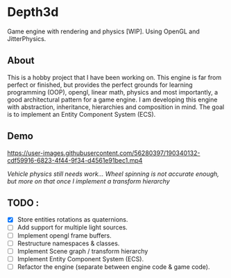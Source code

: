 # Depth3d
Game engine with rendering and physics [WIP]. Using OpenGL and JitterPhysics.

## About
This is a hobby project that I have been working on. This engine is far from perfect or finished, but provides the perfect grounds for learning programming (OOP), opengl, linear math, physics and 
most importantly, a good architectural pattern for a game engine. I am developing this engine with abstraction, inheritance, hierarchies and composition in mind. The goal is to implement an Entity Component System (ECS).

## Demo
https://user-images.githubusercontent.com/56280397/190340132-cdf59916-6823-4f44-9f34-d4561e91bec1.mp4



*Vehicle physics still needs work... Wheel spinning is not accurate enough, but more on that once I implement a transform hierarchy*

## TODO :
+ [x] Store entities rotations as quaternions.
+ [ ] Add support for multiple light sources.
+ [ ] Implement opengl frame buffers.
+ [ ] Restructure namespaces & classes.
+ [ ] Implement Scene graph / transform hierarchy
+ [ ] Implement Entity Component System (ECS).
+ [ ] Refactor the engine (separate between engine code & game code).

